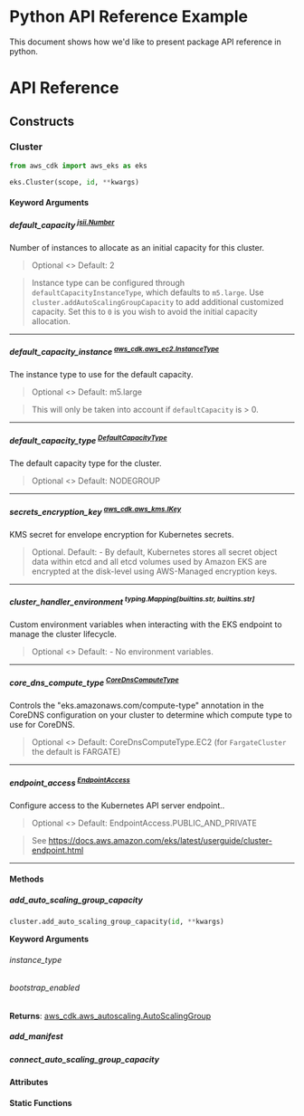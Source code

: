 # Python API Reference Example

This document shows how we'd like to present package API reference in python.

# API Reference

## Constructs

### Cluster

```python
from aws_cdk import aws_eks as eks

eks.Cluster(scope, id, **kwargs)
```

#### Keyword Arguments

##### default_capacity <sup>[jsii.Number](adsa)</sup>

Number of instances to allocate as an initial capacity for this cluster.

> Optional <> Default: 2

> Instance type can be configured through `defaultCapacityInstanceType`, which defaults to `m5.large`.
> Use `cluster.addAutoScalingGroupCapacity` to add additional customized capacity. Set this to `0` is you wish to avoid the initial capacity allocation.

----

##### default_capacity_instance <sup>[aws_cdk.aws_ec2.InstanceType](link)</sup>

The instance type to use for the default capacity.

> Optional <> Default: m5.large

> This will only be taken into account if `defaultCapacity` is > 0.

----

##### default_capacity_type <sup>[DefaultCapacityType](link)</sup>

The default capacity type for the cluster.

> Optional <> Default: NODEGROUP

---

##### secrets_encryption_key <sup>[aws_cdk.aws_kms.IKey](link)</sup>

KMS secret for envelope encryption for Kubernetes secrets.

> Optional. Default: - By default, Kubernetes stores all secret object data within etcd and all etcd volumes used by Amazon EKS are encrypted at the disk-level using AWS-Managed encryption keys.

---

##### cluster_handler_environment <sup>typing.Mapping[builtins.str, builtins.str]</sup>

Custom environment variables when interacting with the EKS endpoint to manage the cluster lifecycle.

> Optional <> Default: - No environment variables.

---

##### core_dns_compute_type <sup>[CoreDnsComputeType](link)</sup>

Controls the "eks.amazonaws.com/compute-type" annotation in the CoreDNS configuration on your cluster to determine which compute type to use for CoreDNS.

> Optional <> Default: CoreDnsComputeType.EC2 (for `FargateCluster` the default is FARGATE)

---

##### endpoint_access <sup>[EndpointAccess](link)</sup>

Configure access to the Kubernetes API server endpoint.. 

> Optional <> Default: EndpointAccess.PUBLIC_AND_PRIVATE

> See https://docs.aws.amazon.com/eks/latest/userguide/cluster-endpoint.html

---

#### Methods

##### add_auto_scaling_group_capacity

```python
cluster.add_auto_scaling_group_capacity(id, **kwargs)
```

**Keyword Arguments**

###### instance_type
###### bootstrap_enabled

**Returns**: [aws_cdk.aws_autoscaling.AutoScalingGroup](link)

##### add_manifest

##### connect_auto_scaling_group_capacity

#### Attributes

#### Static Functions

